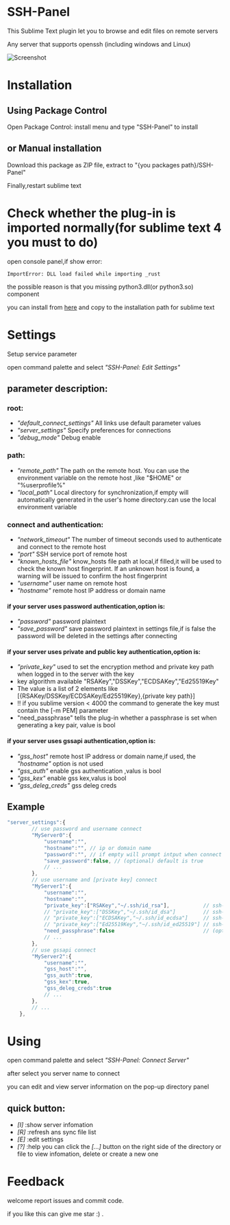 # SSH-Panel

This Sublime Text plugin let you to browse and edit files on remote servers

Any server that supports openssh (including windows and Linux)

![Screenshot](https://)
# Installation

## Using Package Control
Open Package Control: install menu and type "SSH-Panel" to install

## or Manual installation
Download this package as ZIP file, extract to "{you packages path}/SSH-Panel"

Finally,restart sublime text

# Check whether the plug-in is imported normally(for sublime text 4 you must to do)
open console panel,if show error:
```
ImportError: DLL load failed while importing _rust
```
the possible reason is that you missing python3.dll(or python3.so) component

you can install from [here](https://) and copy to the installation path for sublime text

# Settings

Setup service parameter

open command palette and select *"SSH-Panel: Edit Settings"*

## parameter description:

### root:
* *"default_connect_settings"* All links use default parameter values
* *"server_settings"* Specify preferences for connections
* *"debug_mode"* Debug enable
### path:
* *"remote_path"* The path on the remote host. You can use the environment variable on the remote host ,like "$HOME" or "%userprofile%"
* *"local_path"* Local directory for synchronization,if empty will automatically generated in the user's home directory.can use the local environment variable
### connect and authentication:
* *"network_timeout"* The number of timeout seconds used to authenticate and connect to the remote host
* *"port"* SSH service port of remote host
* *"known_hosts_file"* know_hosts file path at local,if filled,it will be used to check the known host fingerprint. If an unknown host is found, a warning will be issued to confirm the host fingerprint
* *"username"* user name on remote host
* *"hostname"* remote host IP address or domain name
#### if your server uses password authentication,option is:
* *"password"* password plaintext
* *"save_password"* save password plaintext in settings file,if is false the password will be deleted in the settings after connecting
#### if your server uses private and public key authentication,option is:
* *"private_key"* used to set the encryption method and private key path when logged in to the server with the key
* key algorithm available "RSAKey","DSSKey","ECDSAKey","Ed25519Key"
* The value is a list of 2 elements like [{RSAKey/DSSKey/ECDSAKey/Ed25519Key},{private key path}]
* !! if you sublime version < 4000 the command to generate the key must contain the [-m PEM] parameter
* "need_passphrase" tells the plug-in whether a passphrase is set when generating a key pair, value is bool
#### if your server uses gssapi authentication,option is:
* *"gss_host"* remote host IP address or domain name,if used, the *"hostname"* option is not used
* *"gss_auth"* enable gss authentication ,valus is bool
* *"gss_kex"* enable gss kex,valus is bool
* *"gss_deleg_creds"* gss deleg creds

## Example
```js
"server_settings":{
		// use password and username connect
		"MyServer0":{
			"username":"",
			"hostname":"", // ip or domain name
			"password":"", // if empty will prompt intput when connect
			"save_password":false, // (optional) default is true
			// ...
		},
		// use username and [private key] connect
		"MyServer1":{
			"username":"",
			"hostname":"",
			"private_key":["RSAKey","~/.ssh/id_rsa"],			// ssh-keygen -t rsa [-m PEM]
			// "private_key":["DSSKey","~/.ssh/id_dsa"]			// ssh-keygen -t dsa [-m PEM]
			// "private_key":["ECDSAKey","~/.ssh/id_ecdsa"]		// ssh-keygen -t ecdsa [-m PEM]
			// "private_key":["Ed25519Key","~/.ssh/id_ed25519"] // ssh-keygen -t ed25519 [-m PEM]
			"need_passphrase":false								// (optional) default is false, if is true will prompt intput when connect
			// ...
		},
		// use gssapi connect
		"MyServer2":{
			"username":"",
			"gss_host":"",
			"gss_auth":true,
			"gss_kex":true,
			"gss_deleg_creds":true
			// ...
		},
		// ...
	},
```

# Using
open command palette and select *"SSH-Panel: Connect Server"*

after select you server name to connect

you can edit and view server information on the pop-up directory panel

## quick button:
* *[I]* :show server infomation
* *[R]* :refresh ans sync file list
* *[E]* :edit settings
* *[?]* :help
you can click the *[...]* button on the right side of the directory or file to view infomation, delete or create a new one

# Feedback
welcome report issues and commit code.

if you like this can give me star :)  .
